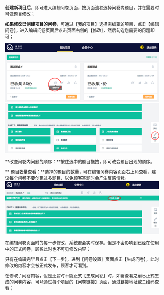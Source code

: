 **创建新项目后**，即可进入编辑问卷页面，按页面流程选择问卷内题目，并在需要时可做题目修改；

**如果修改已创建项目的问卷**，可通过【我的项目】选择需编辑的项目，点击【编辑问卷】，进入编辑问卷页面后点击页面右侧的【修改】，然后勾选您需要的问题即可；

![](/assets/WX20181222-174341.png)![](/assets/WX20181222-180719.png)

**改变问卷内问题的顺序：**按住选中的题目拖拽，即可改变题目出现的顺序。

**
题目数量查看：**选择的题目的数量，可在编辑问卷内容页面右上角查看，建议每个问卷不要创建过多题目，以免顾客答题时会产生反感情绪。
![](/assets/WX20181222-181221.png)

在编辑问卷页面时的每一步修改，系统都会实时保存。但是不会影响到已经在使用中的正式问卷，顾客此时也不可见修改内容；


只有在编辑完毕且点击【下一步】，进到【问卷设置】页面点击【生成问卷】，此时修改的内容才会被正式发布，顾客才可看到。

在修改了问卷内容，但是还暂时不能正式【生成问卷】时，如需查看之前已正式生成的问卷内容，可以通过每个项目的【问卷链接】页面，通过链接地址或二维码查看；


